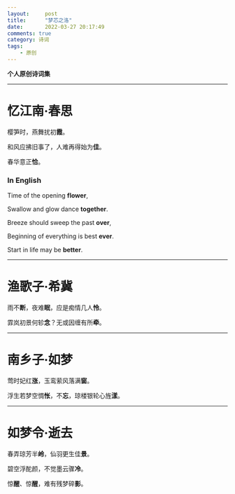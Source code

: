 ```yaml
---
layout:     post
title:      "梦芯之洛"
date:       2022-03-27 20:17:49
comments: true
category: 诗词
tags:
    - 原创
---
```

**个人原创诗词集**

***

# 忆江南·春思


樱笋时，燕舞扰初**霞**。

和风应拂旧事了，人难再得始为**佳**。

春华意正**恰**。


### In English


Time of the opening **flower**,

Swallow and glow dance **together**.

Breeze should sweep the past **over**,

Beginning of everything is best **ever**.

Start in life may be **better**.


***


# 渔歌子·希冀


雨不**断**，夜难**眠**，应是痴情几人**怜**。

霏岚初景何轸**念**？无或因缠有所**牵**。


***


# 南乡子·如梦


莺时妃红**涨**，玉鸾萦风落满**窗**。

浮生若梦空惆**怅**，不**忘**，琼楼银轮心旌**漾**。


***


# 如梦令·逝去


春弄琼芳半**岭**，仙羽更生佳**景**。

碧空浮酡颜，不觉墨云骤**冷**。

惊**醒**、惊**醒**，难有残梦碎**影**。
